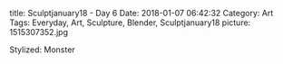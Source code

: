 title: Sculptjanuary18 - Day 6
Date: 2018-01-07 06:42:32
Category: Art
Tags: Everyday, Art, Sculpture, Blender, Sculptjanuary18
picture: 1515307352.jpg

Stylized: Monster
